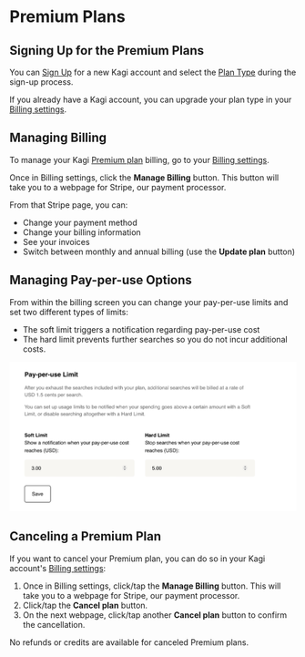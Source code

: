 # Premium Plans

## Signing Up for the Premium Plans

You can [Sign Up](https://kagi.com/signup) for a new Kagi account and select the [Plan Type](plan-types.md) during the sign-up process.

If you already have a Kagi account, you can upgrade your plan type in your [Billing settings](https://kagi.com/settings?p=billing).

## Managing Billing

To manage your Kagi [Premium plan](plan-types.md) billing, go to your [Billing settings](https://kagi.com/settings?p=billing).

Once in Billing settings, click the **Manage Billing** button. This button will take you to a webpage for Stripe, our payment processor.

From that Stripe page, you can:

- Change your payment method
- Change your billing information
- See your invoices
- Switch between monthly and annual billing (use the **Update plan** button)

## Managing Pay-per-use Options
From within the billing screen you can change your pay-per-use limits and set two different types of limits:
* The soft limit triggers a notification regarding pay-per-use cost
* The hard limit prevents further searches so you do not incur additional costs. 

![Pay Per Use](media/pay_per_use.png)

## Canceling a Premium Plan

If you want to cancel your Premium plan, you can do so in your Kagi account's [Billing settings](https://kagi.com/settings?p=billing):

1. Once in Billing settings, click/tap the **Manage Billing** button. This will take you to a webpage for Stripe, our payment processor. 
2. Click/tap the **Cancel plan** button.
3. On the next webpage, click/tap another **Cancel plan** button to confirm the cancellation.

No refunds or credits are available for canceled Premium plans.
